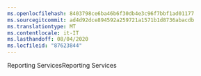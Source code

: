 ```yaml
---
ms.openlocfilehash: 8403798ce6ba46b6f30db4e3c96f7bbf1ad01177
ms.sourcegitcommit: ad4d92dce894592a259721a1571b1d8736abacdb
ms.translationtype: MT
ms.contentlocale: it-IT
ms.lasthandoff: 08/04/2020
ms.locfileid: "87623844"
---
```

 <span data-ttu-id="d5014-101">Reporting Services</span><span class="sxs-lookup"><span data-stu-id="d5014-101">Reporting Services</span></span> 